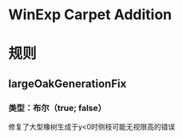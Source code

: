 # WinExp Carpet Addition
# 规则
## largeOakGenerationFix
### 类型：布尔（true; false）
修复了大型橡树生成于y<0时侧枝可能无视限高的错误
